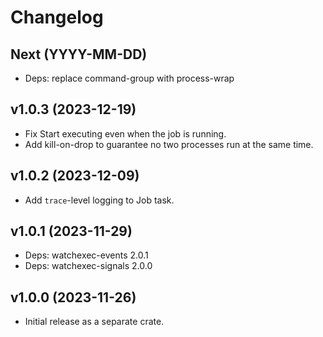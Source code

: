 # Changelog

## Next (YYYY-MM-DD)

- Deps: replace command-group with process-wrap

## v1.0.3 (2023-12-19)

- Fix Start executing even when the job is running.
- Add kill-on-drop to guarantee no two processes run at the same time.

## v1.0.2 (2023-12-09)

- Add `trace`-level logging to Job task.

## v1.0.1 (2023-11-29)

- Deps: watchexec-events 2.0.1
- Deps: watchexec-signals 2.0.0

## v1.0.0 (2023-11-26)

- Initial release as a separate crate.

